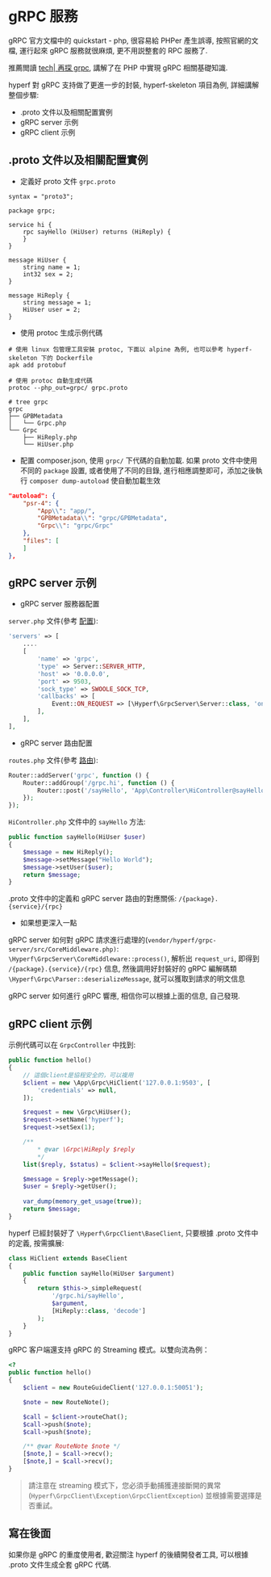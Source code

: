 # gRPC 服務

gRPC 官方文檔中的 quickstart - php, 很容易給 PHPer 產生誤導, 按照官網的文檔, 運行起來 gRPC 服務就很麻煩, 更不用説整套的 RPC 服務了.

推薦閲讀 [tech| 再探 grpc](https://www.jianshu.com/p/f3221df39e6f), 講解了在 PHP 中實現 gRPC 相關基礎知識.

hyperf 對 gRPC 支持做了更進一步的封裝, hyperf-skeleton 項目為例, 詳細講解整個步驟:

- .proto 文件以及相關配置實例
- gRPC server 示例
- gRPC client 示例

## .proto 文件以及相關配置實例

- 定義好 proto 文件 `grpc.proto`

```proto3
syntax = "proto3";

package grpc;

service hi {
    rpc sayHello (HiUser) returns (HiReply) {
    }
}

message HiUser {
    string name = 1;
    int32 sex = 2;
}

message HiReply {
    string message = 1;
    HiUser user = 2;
}
```

- 使用 protoc 生成示例代碼

```
# 使用 linux 包管理工具安裝 protoc, 下面以 alpine 為例, 也可以參考 hyperf-skeleton 下的 Dockerfile
apk add protobuf

# 使用 protoc 自動生成代碼
protoc --php_out=grpc/ grpc.proto

# tree grpc
grpc
├── GPBMetadata
│   └── Grpc.php
└── Grpc
    ├── HiReply.php
    └── HiUser.php
```

- 配置 composer.json, 使用 `grpc/` 下代碼的自動加載. 如果 proto 文件中使用不同的 `package` 設置, 或者使用了不同的目錄, 進行相應調整即可，添加之後執行 `composer dump-autoload` 使自動加載生效

```json
"autoload": {
    "psr-4": {
        "App\\": "app/",
        "GPBMetadata\\": "grpc/GPBMetadata",
        "Grpc\\": "grpc/Grpc"
    },
    "files": [
    ]
},
```

## gRPC server 示例

- gRPC server 服務器配置

`server.php` 文件(參考 [配置](zh-hk/config.md)):

```php
'servers' => [
    ....
    [
        'name' => 'grpc',
        'type' => Server::SERVER_HTTP,
        'host' => '0.0.0.0',
        'port' => 9503,
        'sock_type' => SWOOLE_SOCK_TCP,
        'callbacks' => [
            Event::ON_REQUEST => [\Hyperf\GrpcServer\Server::class, 'onRequest'],
        ],
    ],
],
```

- gRPC server 路由配置

`routes.php` 文件(參考 [路由](zh-hk/router.md)):

```php
Router::addServer('grpc', function () {
    Router::addGroup('/grpc.hi', function () {
        Router::post('/sayHello', 'App\Controller\HiController@sayHello');
    });
});
```

`HiController.php` 文件中的 `sayHello` 方法:

```php
public function sayHello(HiUser $user) 
{
    $message = new HiReply();
    $message->setMessage("Hello World");
    $message->setUser($user);
    return $message;
}

```

.proto 文件中的定義和 gRPC server 路由的對應關係: `/{package}.{service}/{rpc}`

- 如果想更深入一點

gRPC server 如何對 gRPC 請求進行處理的(`vendor/hyperf/grpc-server/src/CoreMiddleware.php)`: `\Hyperf\GrpcServer\CoreMiddleware::process()`, 解析出 `request_uri`, 即得到 `/{package}.{service}/{rpc}` 信息, 然後調用好封裝好的 gRPC 編解碼類 `\Hyperf\Grpc\Parser::deserializeMessage`, 就可以獲取到請求的明文信息

gRPC server 如何進行 gRPC 響應, 相信你可以根據上面的信息, 自己發現.

## gRPC client 示例

示例代碼可以在 `GrpcController` 中找到:

```php
public function hello()
{
    // 這個client是協程安全的，可以複用
    $client = new \App\Grpc\HiClient('127.0.0.1:9503', [
        'credentials' => null,
    ]);

    $request = new \Grpc\HiUser();
    $request->setName('hyperf');
    $request->setSex(1);

    /**
        * @var \Grpc\HiReply $reply
        */
    list($reply, $status) = $client->sayHello($request);

    $message = $reply->getMessage();
    $user = $reply->getUser();
    
    var_dump(memory_get_usage(true));
    return $message;
}
```

hyperf 已經封裝好了 `\Hyperf\GrpcClient\BaseClient`, 只要根據 .proto 文件中的定義, 按需擴展:

```php
class HiClient extends BaseClient
{
    public function sayHello(HiUser $argument)
    {
        return $this->_simpleRequest(
            '/grpc.hi/sayHello',
            $argument,
            [HiReply::class, 'decode']
        );
    }
}
```

gRPC 客户端還支持 gRPC 的 Streaming 模式。以雙向流為例：

```php
<?
public function hello()
{
    $client = new RouteGuideClient('127.0.0.1:50051');

    $note = new RouteNote();

    $call = $client->routeChat();
    $call->push($note);
    $call->push($note);

    /** @var RouteNote $note */
    [$note,] = $call->recv();
    [$note,] = $call->recv();
}
```

> 請注意在 streaming 模式下，您必須手動捕獲連接斷開的異常 (`Hyperf\GrpcClient\Exception\GrpcClientException`) 並根據需要選擇是否重試。

## 寫在後面

如果你是 gRPC 的重度使用者, 歡迎關注 hyperf 的後續開發者工具, 可以根據 .proto 文件生成全套 gRPC 代碼.
